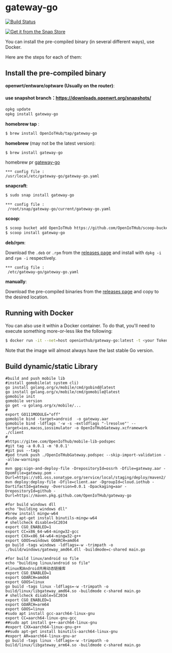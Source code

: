 # gateway-go
[![Build Status](https://travis-ci.com/OpenIoTHub/gateway-go.svg?branch=master)](https://travis-ci.com/OpenIoTHub/gateway-go)

[![Get it from the Snap Store](https://snapcraft.io/static/images/badges/en/snap-store-white.svg)](https://snapcraft.io/gateway-go)

You can install the pre-compiled binary (in several different ways),
use Docker.

Here are the steps for each of them:

## Install the pre-compiled binary

**openwrt/entware/optware (Usually on the router)**:
#### use snapshot branch：https://downloads.openwrt.org/snapshots/
```sh
opkg update
opkg install gateway-go
```

**homebrew tap** :

```sh
$ brew install OpenIoTHub/tap/gateway-go
```

**homebrew** (may not be the latest version):

```sh
$ brew install gateway-go
```
homebrew pr [gateway-go](https://github.com/Homebrew/homebrew-core/blob/master/Formula/gateway-go.rb)
```text
*** config file : 
/usr/local/etc/gateway-go/gateway-go.yaml
```


**snapcraft**:

```sh
$ sudo snap install gateway-go
```
```text
*** config file :
 /root/snap/gateway-go/current/gateway-go.yaml
```


**scoop**:

```sh
$ scoop bucket add OpenIoTHub https://github.com/OpenIoTHub/scoop-bucket.git
$ scoop install gateway-go
```

**deb/rpm**:

Download the `.deb` or `.rpm` from the [releases page][releases] and
install with `dpkg -i` and `rpm -i` respectively.
```text
*** config file :
 /etc/gateway-go/gateway-go.yaml
```

**manually**:

Download the pre-compiled binaries from the [releases page][releases] and
copy to the desired location.

## Running with Docker

You can also use it within a Docker container. To do that, you'll need to
execute something more-or-less like the following:

```sh
$ docker run -it --net=host openiothub/gateway-go:latest -t <your Token>
```

Note that the image will almost always have the last stable Go version.

[releases]: https://github.com/OpenIoTHub/gateway-go/releases
## Build dynamic/static Library
```shell
#build and push mobile lib
#install gomobile(at system cli)
go install golang.org/x/mobile/cmd/gobind@latest
go install golang.org/x/mobile/cmd/gomobile@latest
gomobile init
gomobile version
go get -u golang.org/x/mobile/...
#
export GO111MODULE="off"
gomobile bind -target=android  -o gateway.aar
gomobile bind -ldflags '-w -s -extldflags "-lresolve"' --target=ios,macos,iossimulator -o OpenIoTHubGateway.xcframework ./client
#
#https://gitee.com/OpenIoThub/mobile-lib-podspec
#git tag -a 0.0.1 -m '0.0.1'
#git pus --tags
#pod trunk push ./OpenIoTHubGateway.podspec --skip-import-validation --allow-warnings
#
mvn gpg:sign-and-deploy-file -DrepositoryId=ossrh -Dfile=gateway.aar -DpomFile=gateway.pom -Durl=https://s01.oss.sonatype.org/service/local/staging/deploy/maven2/
mvn deploy:deploy-file -Dfile=client.aar -DgroupId=cloud.iothub -DartifactId=gateway -Dversion=0.0.1 -Dpackaging=aar -DrepositoryId=github -Durl=https://maven.pkg.github.com/OpenIoTHub/gateway-go
```
```shell
#for build windows dll
echo "building windows dll"
#brew install mingw-w64
#sudo apt-get install binutils-mingw-w64
# shellcheck disable=SC2034
export CGO_ENABLED=1
export CC=x86_64-w64-mingw32-gcc
export CXX=x86_64-w64-mingw32-g++
export GOOS=windows GOARCH=amd64
go build -tags windows -ldflags=-w -trimpath -o ./build/windows/gateway_amd64.dll -buildmode=c-shared main.go
```
```shell
#for build linux/android so file
echo "building linux/android so file"
#linux和Android共用动态链接库
export CGO_ENABLED=1
export GOARCH=amd64
export GOOS=linux
go build -tags linux -ldflags=-w -trimpath -o build/linux/libgateway_amd64.so -buildmode c-shared main.go
# shellcheck disable=SC2034
export CGO_ENABLED=1
export GOARCH=arm64
export GOOS=linux
#sudo apt install gcc-aarch64-linux-gnu
export CC=aarch64-linux-gnu-gcc
##sudo apt install g++-aarch64-linux-gnu
#export CXX=aarch64-linux-gnu-g++
##sudo apt-get install binutils-aarch64-linux-gnu
#export AR=aarch64-linux-gnu-ar
go build -tags linux -ldflags=-w -trimpath -o build/linux/libgateway_arm64.so -buildmode c-shared main.go
```